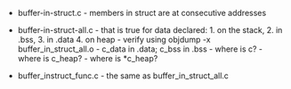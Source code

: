 
* buffer-in-struct.c
			- members in struct are at consecutive addresses

* buffer-in-struct-all.c 
			- that is true for data declared: 1. on the stack, 2. in .bss, 3. in .data 4. on heap
			- verify using objdump -x buffer_in_struct_all.o 
			- c_data in .data; c_bss in .bss
			- where is c? 
			- where is c_heap?
			- where is *c_heap?
			
* buffer_instruct_func.c
			- the same as buffer_in_struct_all.c
		   
		   
